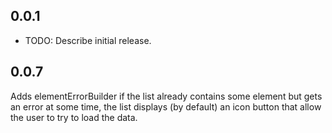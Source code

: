 ## 0.0.1

* TODO: Describe initial release.
## 0.0.7

Adds elementErrorBuilder
if the list already contains some element but gets an error at some time, the list displays (by default)
an icon button that allow the user to try to load the data.
